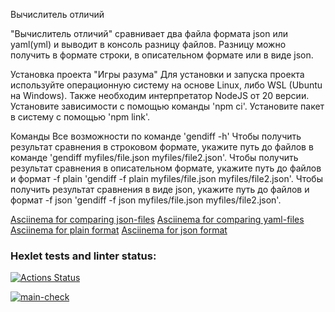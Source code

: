 Вычислитель отличий

"Вычислитель отличий" сравнивает два файла формата json или yaml(yml) и выводит в консоль разницу файлов.
Разницу можно получить в формате строки, в описательном формате или в виде json.

Установка проекта "Игры разума"
Для установки и запуска проекта используйте операционную систему на основе Linux, либо WSL (Ubuntu на Windows).
Также необходим интерпретатор NodeJS от 20 версии.
Установите зависимости с помощью команды 'npm ci'.
Установите пакет в систему с помощью 'npm link'.

Команды
Все возможности по команде 'gendiff -h'
Чтобы получить результат сравнения в строковом формате, укажите путь до файлов в команде 'gendiff myfiles/file.json myfiles/file2.json'.
Чтобы получить результат сравнения в описательном формате, укажите путь до файлов и формат -f plain 'gendiff -f plain myfiles/file.json myfiles/file2.json'.
Чтобы получить результат сравнения в виде json, укажите путь до файлов и формат -f json 'gendiff -f json myfiles/file.json myfiles/file2.json'.

[Asciinema for comparing json-files](https://asciinema.org/a/ZIErssZbRsfa5pCtCFqdtAZbY)
[Asciinema for comparing yaml-files](https://asciinema.org/a/QetD3YLp8JaNDJjUyO77kyskV)
[Asciinema for plain format](https://asciinema.org/a/DBSzyUU1kJrW6xGgYEtf7Cwq6)
[Asciinema for json format](https://asciinema.org/a/4mWzlLEd5619w4DgSpmik0Uyu)

### Hexlet tests and linter status:
[![Actions Status](https://github.com/Naryzhnaia/qa-auto-engineer-javascript-project-87/actions/workflows/hexlet-check.yml/badge.svg)](https://github.com/Naryzhnaia/qa-auto-engineer-javascript-project-87/actions)

[![main-check](https://github.com/Naryzhnaia/qa-auto-engineer-javascript-project-87/actions/workflows/main.yml/badge.svg)](https://github.com/Naryzhnaia/qa-auto-engineer-javascript-project-87/actions/workflows/main.yml)
